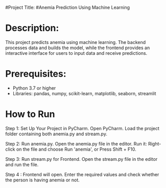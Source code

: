 #Project Title:
#Anemia Prediction Using Machine Learning
# Description:
This project predicts anemia using machine learning. The backend processes data and builds the model, while the frontend provides an interactive interface for users to input data and receive predictions.
# Prerequisites:
- Python 3.7 or higher
- Libraries: pandas, numpy, scikit-learn, matplotlib, seaborn, streamlit
# How to Run
Step 1: Set Up Your Project in PyCharm.
Open PyCharm.
Load the project folder containing both anemia.py and stream.py.

Step 2: Run anemia.py.
Open the anemia.py file in the editor.
Run it:
Right-click on the file and choose Run 'anemia', or
Press Shift + F10.

Step 3: Run stream.py for Frontend.
Open the stream.py file in the editor and run the file.

Step 4 : Frontend will open.
Enter the required values and check whether the person is having anemia or not.
